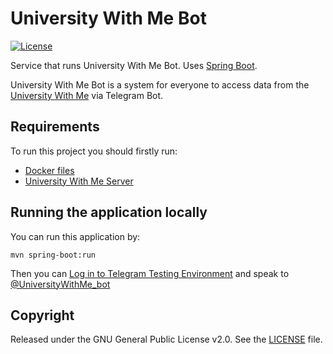 # University With Me Bot

[![License](https://img.shields.io/:license-GPL-blue.svg)](https://github.com/Misha999777/U-With-Me-Bot/blob/master/LICENSE)

Service that runs University With Me Bot. Uses [Spring Boot](http://projects.spring.io/spring-boot/).

University With Me Bot is a system for everyone to access data from the [University With Me](https://uwithme.education)
via Telegram Bot.

## Requirements

To run this project you should firstly run:

- [Docker files](https://github.com/HappyMary16/uwithme-docker-files)
- [University With Me Server](https://github.com/HappyMary16/uwithme-server)

## Running the application locally

You can run this application by:

```shell
mvn spring-boot:run
```

Then you can [Log in to Telegram Testing Environment](https://core.telegram.org/bots/webapps#testing-web-apps)
and speak to [@UniversityWithMe_bot](https://t.me/UniversityWithMe_bot)

## Copyright

Released under the GNU General Public License v2.0.
See the [LICENSE](https://github.com/Misha999777/U-With-Me-Bot/blob/master/LICENSE) file.
